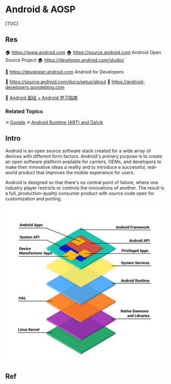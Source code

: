 # Android & AOSP

[TOC]


## Res
🏠 https://www.android.com
🏠 https://source.android.com
Android Open Source Project
🏠 https://developer.android.com/studio/ 

📂 https://developer.android.com
Android for Developers

📂 https://source.android.com/docs/setup/about
📂 https://android-developers.googleblog.com

📄 [Android 面经 + Android 学习指南](https://github.com/pengxurui/AndroidFamily)


### Related Topics
↗ [Google](../../Electronics%20&%20Information%20Technologies%20Business%20Fields%20Research/📌%20Comprehensive%20Electronics%20&%20Information%20Technology%20Services/Google.md)
↗ [Android Runtime (ART) and Dalvik](../../👩‍💻%20Programming%20Methodology%20and%20Languages/🛠️%20Programming%20Tools%20Chain/🚠%20Application%20Runtimes%20&%20SDKs/Java%20Runtimes%20(JRE%20&%20JDKs)/Android%20Runtime%20(ART)%20and%20Dalvik/Android%20Runtime%20(ART)%20and%20Dalvik.md)



## Intro
Android is an open source software stack created for a wide array of devices with different form factors. Android's primary purpose is to create an open software platform available for carriers, OEMs, and developers to make their innovative ideas a reality and to introduce a successful, real-world product that improves the mobile experience for users.

Android is designed so that there's no central point of failure, where one industry player restricts or controls the innovations of another. The result is a full, production-quality consumer product with source code open for customization and porting.

![](../../../../Assets/Pics/Pasted%20image%2020230930214954.png)



## Ref
[👍 What is AOSP? Everything you need to know]: https://www.androidauthority.com/aosp-explained-1093505/
[👍 What is stock Android? Everything you need to know about the core OS]: https://www.androidauthority.com/what-is-stock-android-845627/
